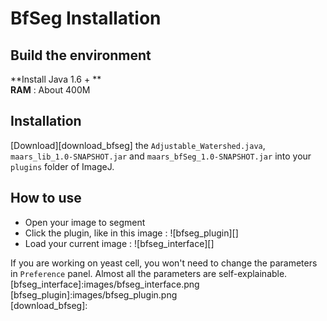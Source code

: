 # BfSeg Installation
## Build the environment
**Install Java 1.6 + **  
**RAM** : About 400M  

## Installation
[Download][download_bfseg] the `Adjustable_Watershed.java`, `maars_lib_1.0-SNAPSHOT.jar` and `maars_bfSeg_1.0-SNAPSHOT.jar` into your `plugins` folder of ImageJ.  

## How to use
 - Open your image to segment  
 - Click the plugin, like in this image :
  ![bfseg_plugin][]
 - Load your current image : ![bfseg_interface][]

If you are working on yeast cell, you won't need to change the parameters in `Preference` panel. Almost all the parameters are self-explainable.
 [bfseg_interface]:images/bfseg_interface.png 
 [bfseg_plugin]:images/bfseg_plugin.png  
[download_bfseg]: 